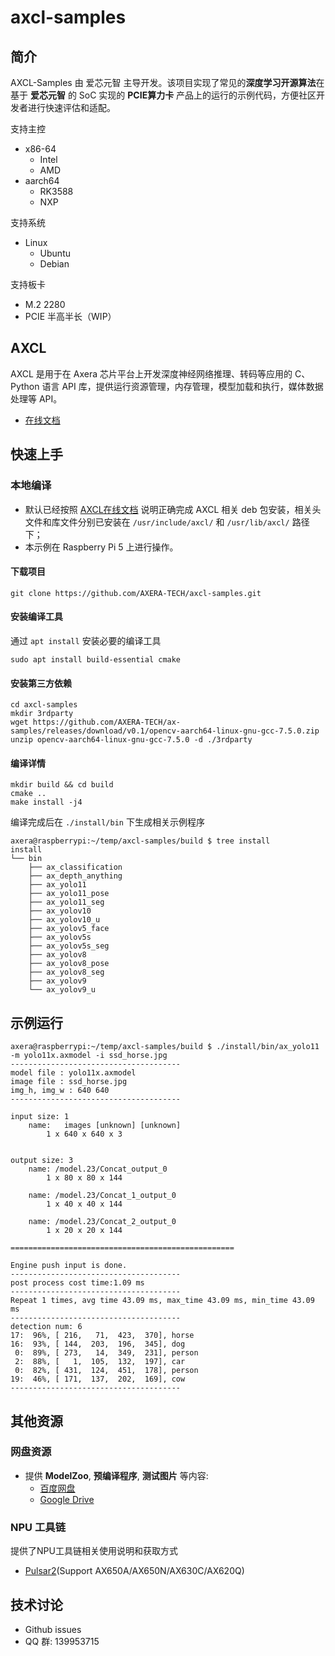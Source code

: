 # axcl-samples

## 简介

AXCL-Samples 由 爱芯元智 主导开发。该项目实现了常见的**深度学习开源算法**在基于 **爱芯元智** 的 SoC 实现的 **PCIE算力卡** 产品上的运行的示例代码，方便社区开发者进行快速评估和适配。

支持主控

- x86-64
  - Intel
  - AMD
- aarch64
  - RK3588
  - NXP 

支持系统

- Linux
  - Ubuntu
  - Debian

支持板卡

- M.2 2280
- PCIE 半高半长（WIP）

## AXCL

AXCL 是用于在 Axera 芯片平台上开发深度神经网络推理、转码等应用的 C、Python 语言 API 库，提供运行资源管理，内存管理，模型加载和执行，媒体数据处理等 API。

- [在线文档](https://axcl-docs.readthedocs.io/zh-cn/latest/index.html)

## 快速上手

### 本地编译

- 默认已经按照 [AXCL在线文档](https://axcl-docs.readthedocs.io/zh-cn/latest/index.html) 说明正确完成 AXCL 相关 deb 包安装，相关头文件和库文件分别已安装在 `/usr/include/axcl/` 和 `/usr/lib/axcl/` 路径下；
- 本示例在 Raspberry Pi 5 上进行操作。

#### 下载项目

```
git clone https://github.com/AXERA-TECH/axcl-samples.git
```

#### 安装编译工具
通过 `apt install` 安装必要的编译工具

```
sudo apt install build-essential cmake
```

#### 安装第三方依赖

```
cd axcl-samples
mkdir 3rdparty
wget https://github.com/AXERA-TECH/ax-samples/releases/download/v0.1/opencv-aarch64-linux-gnu-gcc-7.5.0.zip
unzip opencv-aarch64-linux-gnu-gcc-7.5.0 -d ./3rdparty
```

#### 编译详情

```
mkdir build && cd build
cmake ..
make install -j4
```

编译完成后在 `./install/bin` 下生成相关示例程序

```
axera@raspberrypi:~/temp/axcl-samples/build $ tree install
install
└── bin
    ├── ax_classification
    ├── ax_depth_anything
    ├── ax_yolo11
    ├── ax_yolo11_pose
    ├── ax_yolo11_seg
    ├── ax_yolov10
    ├── ax_yolov10_u
    ├── ax_yolov5_face
    ├── ax_yolov5s
    ├── ax_yolov5s_seg
    ├── ax_yolov8
    ├── ax_yolov8_pose
    ├── ax_yolov8_seg
    ├── ax_yolov9
    └── ax_yolov9_u
```

## 示例运行

```
axera@raspberrypi:~/temp/axcl-samples/build $ ./install/bin/ax_yolo11 -m yolo11x.axmodel -i ssd_horse.jpg
--------------------------------------
model file : yolo11x.axmodel
image file : ssd_horse.jpg
img_h, img_w : 640 640
--------------------------------------

input size: 1
    name:   images [unknown] [unknown]
        1 x 640 x 640 x 3


output size: 3
    name: /model.23/Concat_output_0
        1 x 80 x 80 x 144

    name: /model.23/Concat_1_output_0
        1 x 40 x 40 x 144

    name: /model.23/Concat_2_output_0
        1 x 20 x 20 x 144

==================================================

Engine push input is done.
--------------------------------------
post process cost time:1.09 ms
--------------------------------------
Repeat 1 times, avg time 43.09 ms, max_time 43.09 ms, min_time 43.09 ms
--------------------------------------
detection num: 6
17:  96%, [ 216,   71,  423,  370], horse
16:  93%, [ 144,  203,  196,  345], dog
 0:  89%, [ 273,   14,  349,  231], person
 2:  88%, [   1,  105,  132,  197], car
 0:  82%, [ 431,  124,  451,  178], person
19:  46%, [ 171,  137,  202,  169], cow
--------------------------------------
```

## 其他资源

### 网盘资源

- 提供 **ModelZoo**, **预编译程序**, **测试图片** 等内容:
  - [百度网盘](https://pan.baidu.com/s/1cnMeqsD-hErlRZlBDDvuoA?pwd=oey4)
  - [Google Drive](https://drive.google.com/drive/folders/1JY59vOFS2qxI8TkVIZ0pHfxHMfKPW5PS?usp=sharing)

### NPU 工具链

提供了NPU工具链相关使用说明和获取方式
  - [Pulsar2](https://pulsar2-docs.readthedocs.io/zh_CN/latest/)(Support AX650A/AX650N/AX630C/AX620Q)

## 技术讨论

- Github issues
- QQ 群: 139953715
